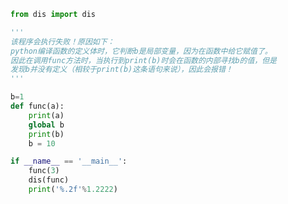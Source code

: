 
<BlogInfo id="801" title="2.变量作用域规则" author="白日梦想猿" pv=0 read_times=0 pre_cost_time="0分15秒" category="函数装饰器和闭包" tag_list="['函数装饰器和闭包']" create_time="2022.03.11 20:17:17" update_time="2022.08.14 16:21:48" />

```python
from dis import dis

'''
该程序会执行失败！原因如下：
python编译函数的定义体时，它判断b是局部变量，因为在函数中给它赋值了。
因此在调用func方法时，当执行到print(b)时会在函数的内部寻找b的值，但是
发现b并没有定义（相较于print(b)这条语句来说），因此会报错！
'''

b=1
def func(a):
    print(a)
    global b
    print(b)
    b = 10

if __name__ == '__main__':
    func(3)
    dis(func)
    print('%.2f'%1.2222)


```
